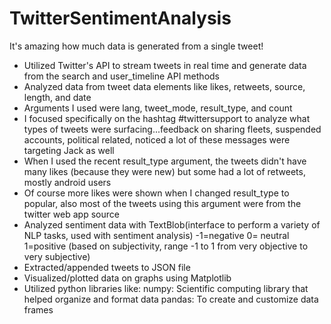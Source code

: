 # TwitterSentimentAnalysis
It's amazing how much data is generated from a single tweet!
- Utilized Twitter's API to stream tweets in real time and generate data from the search and user_timeline API methods
- Analyzed data from tweet data elements like likes, retweets, source, length, and date
- Arguments I used were lang, tweet_mode, result_type, and count
- I focused specifically on the hashtag #twittersupport to analyze what types of tweets were surfacing...feedback on sharing fleets, suspended accounts, political related, noticed a lot of these messages were targeting Jack as well
- When I used the recent result_type argument, the tweets didn't have many likes (because they were new) but some had a lot of retweets, mostly android users
- Of course more likes were shown when I changed result_type to popular, also most of the tweets using this argument were from the twitter web app source
- Analyzed sentiment data with TextBlob(interface to perform a variety of NLP tasks, used with sentiment analysis) -1=negative 0= neutral 1=positive  (based on subjectivity, range -1 to 1 from very objective to very subjective)
- Extracted/appended tweets to JSON file
- Visualized/plotted data on graphs using Matplotlib
- Utilized python libraries like:
numpy: Scientific computing library that helped organize and format data
pandas: To create and customize data frames

